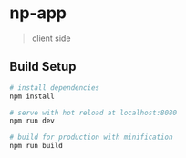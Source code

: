 # np-app

> client side

## Build Setup

``` bash
# install dependencies
npm install

# serve with hot reload at localhost:8080
npm run dev

# build for production with minification
npm run build
